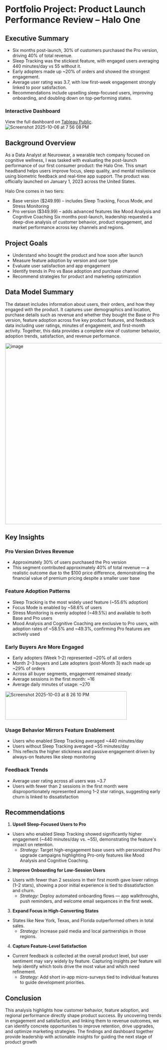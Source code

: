 # Portfolio Project: Product Launch Performance Review – Halo One
 
## Executive Summary

- Six months post-launch, 30% of customers purchased the Pro version, driving 40% of total revenue.
- Sleep Tracking was the stickiest feature, with engaged users averaging 440 minutes/day vs 55 without it.
- Early adopters made up ~20% of orders and showed the strongest engagement.
- Average user rating was 3.7, with low first-week engagement strongly linked to poor satisfaction.
- Recommendations include upselling sleep-focused users, improving onboarding, and doubling down on top-performing states.

### Interactive Dashboard
View the full dashboard on [Tableau Public](https://public.tableau.com/app/profile/aj8618/viz/ProductPerformanceDashboard_17591950974860/Dashboard).  
![Screenshot 2025-10-06 at 7 56 08 PM](https://github.com/user-attachments/assets/ef5a9515-5a38-4992-8171-b8f9a4567035)



## Background Overview
As a Data Analyst at Neurowear, a wearable tech company focused on cognitive wellness, I was tasked with evaluating the post-launch performance of our first consumer product: the Halo One. This smart headband helps users improve focus, sleep quality, and mental resilience using biometric feedback and real-time app support.
The product was officially launched on January 1, 2023 across the United States.

Halo One comes in two tiers:
 -	Base version ($249.99) – includes Sleep Tracking, Focus Mode, and Stress Monitoring
 -	Pro version ($349.99) – adds advanced features like Mood Analysis and Cognitive Coaching
Six months post-launch, leadership requested a deep-dive analysis of customer behavior, product engagement, and market performance across key channels and regions.
 
## Project Goals
-	Understand who bought the product and how soon after launch
-	Measure feature adoption by version and user type
-	Evaluate user satisfaction and app engagement
-	Identify trends in Pro vs Base adoption and purchase channel
-	Recommend strategies for product and marketing optimization
 
## Data Model Summary
The dataset includes information about users, their orders, and how they engaged with the product. It captures user demographics and location, purchase details such as revenue and whether they bought the Base or Pro version, feature adoption across five key product features, and feedback data including user ratings, minutes of engagement, and first-month activity. Together, this data provides a complete view of customer behavior, adoption trends, satisfaction, and revenue performance.

<img width="1940" height="580" alt="image" src="https://github.com/user-attachments/assets/0fbdcfa4-2e5a-429d-b47f-930b62eaf9b0" />


## Key Insights

### Pro Version Drives Revenue
-	Approximately 30% of users purchased the Pro version
-	This segment contributed approximately 40% of total revenue — a realistic outcome due to the $100 price difference, demonstrating the financial value of premium pricing despite a smaller user base
 
### Feature Adoption Patterns
-	Sleep Tracking is the most widely used feature (~55.6% adoption)
-	Focus Mode is enabled by ~58.6% of users
-	Stress Monitoring is evenly adopted (~49.5%) and available to both Base and Pro users
-	Mood Analysis and Cognitive Coaching are exclusive to Pro users, with adoption rates of ~58.5% and ~49.3%, confirming Pro features are actively used
 
### Early Buyers Are More Engaged
-	Early adopters (Week 1–2) represented ~20% of all orders
-	Month 2–3 buyers and Late adopters (post-Month 3) each made up ~29% of orders
-	Across all buyer segments, engagement remained steady:
-	Average sessions in the first month: ~16
-	Average daily minutes of usage: ~270

<img width="391" height="91" alt="Screenshot 2025-10-03 at 8 26 10 PM" src="https://github.com/user-attachments/assets/d76bebe1-27fe-4f20-b922-d23ec385af3f" />
   
### Usage Behavior Mirrors Feature Enablement
-	Users who enabled Sleep Tracking averaged ~440 minutes/day
-	Users without Sleep Tracking averaged ~55 minutes/day
-	This reflects the higher stickiness and passive engagement driven by always-on features like sleep monitoring
 
### Feedback Trends
-	Average user rating across all users was ~3.7
-	Users with fewer than 2 sessions in the first month were disproportionately represented among 1–2 star ratings, suggesting early churn is linked to dissatisfaction
 
## Recommendations 

1. **Upsell Sleep-Focused Users to Pro**  
- Users who enabled Sleep Tracking showed significantly higher engagement (~440 minutes/day vs. ~55), demonstrating the feature's impact on retention.  
   - *Strategy:* Target high-engagement base users with personalized Pro upgrade campaigns highlighting Pro-only features like Mood Analysis and Cognitive Coaching.  

2. **Improve Onboarding for Low-Session Users**  
- Users with fewer than 2 sessions in their first month gave lower ratings (1–2 stars), showing a poor initial experience is tied to dissatisfaction and churn.  
   - *Strategy:* Deploy automated onboarding flows — app walkthroughs, push reminders, and welcome email sequences in the first week.  

3. **Expand Focus in High-Converting States**  
- States like New York, Texas, and Florida outperformed others in total sales.  
   - *Strategy:* Increase paid media and local partnerships in those regions.  

4. **Capture Feature-Level Satisfaction**  
- Current feedback is collected at the overall product level, but user sentiment may vary widely by feature. Capturing insights per feature will help identify which tools drive the most value and which need refinement.  
   - *Strategy:* Add short in-app micro-surveys tied to individual features to guide development priorities.  
 
## Conclusion
This analysis highlights how customer behavior, feature adoption, and regional performance directly shape product success. By uncovering trends in engagement and satisfaction, and linking them to revenue outcomes, we can identify concrete opportunities to improve retention, drive upgrades, and optimize marketing strategies. The findings and dashboard together provide leadership with actionable insights for guiding the next stage of product growth
 
